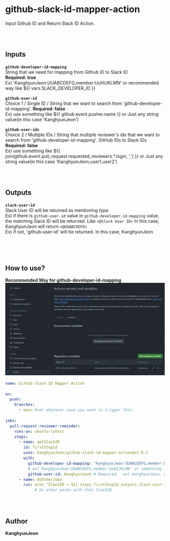# github-slack-id-mapper-action
Input Github ID and Return Slack ID Action.

<br/>
<br/>

## Inputs

**`github-developer-id-mapping`** <br/>
String that we need for mapping from Github ID to Slack ID <br/>
**Required: true** <br/>
Ex) 'KanghyunJeon:UUABCDEFG,member:UuHIJKLMN' or recommended way like ${{ vars.SLACK_DEVELOPER_ID }}

**`github-user-id`** <br/>
Choice 1 / Single ID / String that we want to search from 'github-developer-id-mapping'.
**Required: false** <br/>
Ex) use something like ${{ github.event.pusher.name }} or Just any string value(in this case 'KanghyunJeon')

**`github-user-ids`** <br/>
Choice 2 / Multiple IDs / String that multiple reviewer's ids that we want to search from 'github-developer-id-mapping'. GitHub IDs to Slack IDs
**Required: false** <br/>
Ex) use something like ${{ join(github.event.pull_request.requested_reviewers.*.login, ',') }} or Just any string value(in this case 'KanghyunJeon,user1,user2')

<br/>
<br/>

## Outputs

**`slack-user-id`** <br/>
Slack User ID will be returned as mentioning type. <br/>
Ex) if there is `github-user-id` value in `github-developer-id-mapping` value, the matching Slack ID will be returned.
    Like `<@Slack User ID>`
    In this case, KanghyunJeon will return `<@UUABCDEFG>` <br/>
Ex) if not, 'github-user-id' will be returned.
    In this case, KanghyunJeon


<br/>
<br/>
<br/>

## How to use?
**Recommended Way for github-developer-id-mapping**
![Screenshot](recommended_way.JPG)
<br/>

```yaml
name: Github Slack ID Mapper Action

on:
  push:
    branches:
      - main #set whatever case you want to trigger this

jobs:
  pull-request-reviewer-reminder:
    runs-on: ubuntu-latest
    steps:
      - name: getSlackID
        id: firstStepId
        uses: KanghyunJeon/github-slack-id-mapper-action@v1.0.1
        with:
          github-developer-id-mapping: "KanghyunJeon:UUABCDEFG,member:UuHIJKLMN" # Required, need to set github repository vaiables 
          # ex) KanghyunJeon:UUABCDEFG,member:UuHIJKLMN' or something like ${{ vars.SLACK_DEVELOPER_ID }}
          github-user-id: KanghyunJeon # Required   ex) KanghyunJeon, ${{ github.event.pusher.name }}
      - name: doOtherJobs
        run: echo "SlackID = ${{ steps.firstStepId.outputs.slack-user-id }}" 
             # Do other works with that SlackID

``` 


<br/>
<br/>

## Author
**KanghyunJeon**